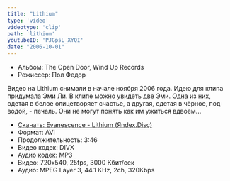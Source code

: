 ```yaml
---
title: "Lithium"
type: 'video'
videotype: 'clip'
path: 'lithium'
youtubeID: 'PJGpsL_XYQI'
date: "2006-10-01"
---
```


- Альбом: The Open Door, Wind Up Records
- Режиссер: Пол Федор

Видео на Lithium снимали в начале ноября 2006 года. Идею для клипа придумала Эми Ли. В клипе можно увидеть две Эми. Одна из них, одетая в белое олицетворяет счастье, а другая, одетая в чёрное, под водой, - печаль. Они не могут понять как им ужиться вдвоём...


- [Скачать: Evanescence - Lithium (Яndex.Disc)](https://yadi.sk/public?hash=%2FE%2BKT7tratdsT3NEaGHIdO8nUhkO%2BiBFJeSjcEiSJl0%3D)
- Формат: AVI
- Продолжительность: 3:46
- Видео кодек: DIVX
- Аудио кодек: MP3
- Видео: 720x540, 25fps, 3000 Кбит/сек
- Аудио: MPEG Layer 3, 44.1 KHz, 2ch, 320Kbps




